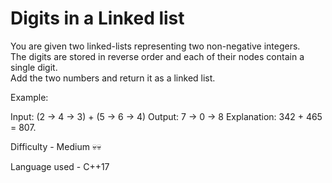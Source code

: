 # Digits in a Linked list

You are given two linked-lists representing two non-negative integers.<br> The digits are stored in reverse order and each of their nodes contain a single digit.<br> Add the two numbers and return it as a linked list.

Example:

Input: (2 -> 4 -> 3) + (5 -> 6 -> 4)
Output: 7 -> 0 -> 8
Explanation: 342 + 465 = 807.

Difficulty - Medium 💀💀

Language used - C++17
